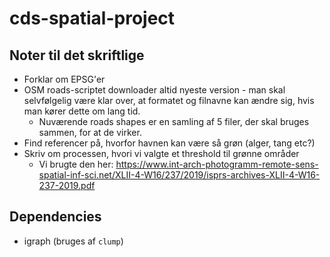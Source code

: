 # cds-spatial-project

## Noter til det skriftlige
- Forklar om EPSG'er
- OSM roads-scriptet downloader altid nyeste version - man skal selvfølgelig være klar over, at formatet og filnavne kan ændre sig, hvis man kører dette om lang tid.
  - Nuværende roads shapes er en samling af 5 filer, der skal bruges sammen, for at de virker.
- Find referencer på, hvorfor havnen kan være så grøn (alger, tang etc?)
- Skriv om processen, hvori vi valgte et threshold til grønne områder
  - Vi brugte den her: https://www.int-arch-photogramm-remote-sens-spatial-inf-sci.net/XLII-4-W16/237/2019/isprs-archives-XLII-4-W16-237-2019.pdf
  
## Dependencies
- igraph (bruges af `clump`)